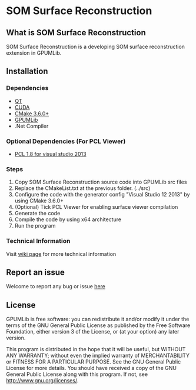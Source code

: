 # SOM Surface Reconstruction
## What is SOM Surface Reconstruction

SOM Surface Reconstruction is a developing SOM surface reconstruction extension in GPUMLib.

## Installation

### Dependencies

- [QT](https://www.qt.io/download/)
- [CUDA](https://developer.nvidia.com/cuda-downloads)
- [CMake 3.6.0+](https://cmake.org/download/)
- [GPUMLib](http://gpumlib.sourceforge.net/)
- .Net Compiler

### Optional Dependencies (For PCL Viewer)

- [PCL 1.8 for visual studio 2013](http://unanancyowen.com/en/pcl18/)

### Steps

1. Copy SOM Surface Reconstruction source code into GPUMLib src files
2. Replace the CMakeList.txt at the previous folder. (../src)
3. Configure the code with the generator config "Visual Studio 12 2013" by using CMake 3.6.0+
4. (Optional) Tick PCL Viewer for enabling surface viewer compilation
5. Generate the code
6. Compile the code by using x64 architecture
7. Run the program

### Technical Information

Visit [wiki page](https://github.com/plwai/SOM_Surface_Reconstruction/wiki) for more technical information

## Report an issue

Welcome to report any bug or issue [here](https://github.com/plwai/SOM_Surface_Reconstruction/issues)

## License

GPUMLib is free software: you can redistribute it and/or modify it under the terms of the GNU General Public License as published by the Free Software Foundation, either version 3 of the License, or (at your option) any later version. 

This program is distributed in the hope that it will be useful, but WITHOUT ANY WARRANTY; without even the implied warranty of MERCHANTABILITY or FITNESS FOR A PARTICULAR PURPOSE.  See the GNU General Public License for more details. You should have received a copy of the GNU General Public License along with this program. If not, see <http://www.gnu.org/licenses/>.
